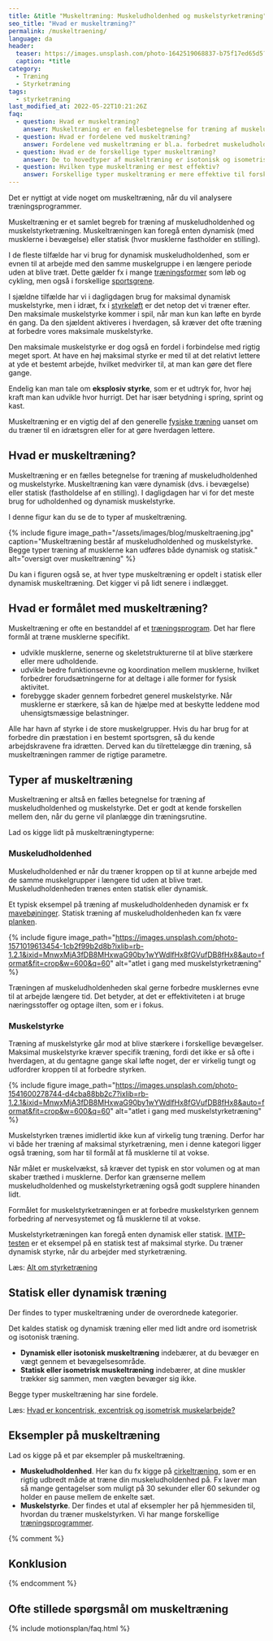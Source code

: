 ```yaml
---
title: &title "Muskeltræning: Muskeludholdenhed og muskelstyrketræning"
seo_title: "Hvad er muskeltræning?"
permalink: /muskeltraening/
language: da
header:
  teaser: https://images.unsplash.com/photo-1642519068837-b75f17ed65d5?ixlib=rb-1.2.1&ixid=MnwxMjA3fDB8MHxwaG90by1wYWdlfHx8fGVufDB8fHx8&auto=format&fit=crop&h=300&w=400&q=10
  caption: *title
category:
  - Træning
  - Styrketræning
tags:
  - styrketræning
last_modified_at: 2022-05-22T10:21:26Z
faq:
  - question: Hvad er muskeltræning?
    answer: Muskeltræning er en fællesbetegnelse for træning af muskeludholdenhed og muskelstyrke. Muskeltræning kan være dynamisk (dvs. i bevægelse) eller statisk (fastholdelse af en stilling). I dagligdagen har vi mest brug for udholdenhed dynamisk muskelstyrke. Vi har brug for at kunne arbejde med den samme muskelgruppe i længere tid uden at blive træt.
  - question: Hvad er fordelene ved muskeltræning?
    answer: Fordelene ved muskeltræning er bl.a. forbedret muskeludholdenhed, styrke og størrelse. Muskeltræning kan også bidrage til at reducere risikoen for skader.
  - question: Hvad er de forskellige typer muskeltræning?
    answer: De to hovedtyper af muskeltræning er isotonisk og isometrisk træning. Isotonisk muskeltræning indebærer, at du bevæger en vægt gennem et bevægelsesområde, mens isometrisk muskeltræning indebærer, at du trækker dine muskler sammen uden at bevæge vægten. Begge typer muskeltræning har deres egne fordele.
  - question: Hvilken type muskeltræning er mest effektiv?
    answer: Forskellige typer muskeltræning er mere effektive til forskellige mål. Isotonisk muskeltræning er mere effektiv til at forbedre muskeludholdenhed, mens isometrisk muskeltræning er mere effektiv til at forbedre muskelstyrke. Hvis du ønsker at forbedre både muskeludholdenhed og muskelstyrke, bør du lave en kombination af både isotonisk og isometrisk muskeltræning.
---
```


Det er nyttigt at vide noget om muskeltræning, når du vil analysere træningsprogrammer.

Muskeltræning er et samlet begreb for træning af muskeludholdenhed og muskelstyrketræning. Muskeltræningen kan foregå enten dynamisk (med musklerne i bevægelse) eller statisk (hvor musklerne fastholder en stilling).

I de fleste tilfælde har vi brug for dynamisk muskeludholdenhed, som er evnen til at arbejde med den samme muskelgruppe i en længere periode uden at blive træt. Dette gælder fx i mange [træningsformer](/traeningsformer/) som løb og cykling, men også i forskellige  [sportsgrene](/sportsgrene-liste/).

I sjældne tilfælde har vi i dagligdagen brug for maksimal dynamisk muskelstyrke, men i idræt, fx i [styrkeløft](/powerlifting-rules/) er det netop det vi træner efter. Den maksimale muskelstyrke kommer i spil, når man kun kan løfte en byrde én gang. Da den sjældent aktiveres i hverdagen, så kræver det ofte træning at forbedre vores maksimale muskelstyrke.

Den maksimale muskelstyrke er dog også en fordel i forbindelse med rigtig meget sport. At have en høj maksimal styrke er med til at det relativt lettere at yde et bestemt arbejde, hvilket medvirker til, at man kan gøre det flere gange.

Endelig kan man tale om **eksplosiv styrke**, som er et udtryk for, hvor høj kraft man kan udvikle hvor hurrigt. Det har især betydning i spring, sprint og kast.

Muskeltræning er en vigtig del af den generelle [fysiske træning](/fysisk-traening/) uanset om du træner til en idrætsgren eller for at gøre hverdagen lettere.

## Hvad er muskeltræning?

Muskeltræning er en fælles betegnelse for træning af muskeludholdenhed og muskelstyrke. Muskeltræning kan være dynamisk (dvs. i bevægelse) eller statisk (fastholdelse af en stilling). I dagligdagen har vi for det meste brug for udholdenhed og dynamisk muskelstyrke.

I denne figur kan du se de to typer af muskeltræning.

{% include figure image_path="/assets/images/blog/muskeltraening.jpg" caption="Muskeltræning består af muskeludholdenhed og muskelstyrke. Begge typer træning af musklerne kan udføres både dynamisk og statisk." alt="oversigt over muskeltræning" %}

Du kan i figuren også se, at hver type muskeltræning er opdelt i statisk eller dynamisk muskeltræning. Det kigger vi på lidt senere i indlægget.

## Hvad er formålet med muskeltræning?

Muskeltræning er ofte en bestanddel af et [træningsprogram](/traeningsprogrammer/). Det har flere formål at træne musklerne specifikt.

- udvikle musklerne, senerne og skeletstrukturerne til at blive stærkere eller mere udholdende.
- udvikle bedre funktionsevne og koordination mellem musklerne, hvilket forbedrer forudsætningerne for at deltage i alle former for fysisk aktivitet.
- forebygge skader gennem forbedret generel muskelstyrke. Når musklerne er stærkere, så kan de hjælpe med at beskytte leddene mod uhensigtsmæssige belastninger.

Alle har havn af styrke i de store muskelgrupper. Hvis du har brug for at forbedre din præstation i en bestemt sportsgren, så du kende arbejdskravene fra idrætten. Derved kan du tilrettelægge din træning, så muskeltræningen rammer de rigtige parametre.

## Typer af muskeltræning

Muskeltræning er altså en fælles betegnelse for træning af muskeludholdenhed og muskelstyrke. Det er godt at kende forskellen mellem den, når du gerne vil planlægge din træningsrutine.

Lad os kigge lidt på muskeltræningtyperne:

### Muskeludholdenhed

Muskeludholdenhed er når du træner kroppen op til at kunne arbejde med de samme muskelgrupper i længere tid uden at blive træt. Muskeludholdenheden trænes enten statisk eller dynamisk.

Et typisk eksempel på træning af muskeludholdenheden dynamisk er fx [mavebøjninger](/oevelse/maveboejning/). Statisk træning af muskeludholdenheden kan fx være [planken](/oevelse/planken/).

{% include figure image_path="https://images.unsplash.com/photo-1571019613454-1cb2f99b2d8b?ixlib=rb-1.2.1&ixid=MnwxMjA3fDB8MHxwaG90by1wYWdlfHx8fGVufDB8fHx8&auto=format&fit=crop&w=600&q=60" alt="atlet i gang med muskelstyrketræning" %}

Træningen af muskeludholdenheden skal gerne forbedre musklernes evne til at arbejde længere tid. Det betyder, at det er effektiviteten i at bruge næringsstoffer og optage ilten, som er i fokus.

### Muskelstyrke

Træning af muskelstyrke går mod at blive stærkere i forskellige bevægelser. Maksimal muskelstyrke kræver specifik træning, fordi det ikke er så ofte i hverdagen, at du gentagne gange skal løfte noget, der er virkelig tungt og udfordrer kroppen til at forbedre styrken.

{% include figure image_path="https://images.unsplash.com/photo-1541600278744-d4cba88bb2c7?ixlib=rb-1.2.1&ixid=MnwxMjA3fDB8MHxwaG90by1wYWdlfHx8fGVufDB8fHx8&auto=format&fit=crop&w=600&q=60" alt="atlet i gang med muskelstyrketræning" %}

Muskelstyrken trænes imidlertid ikke kun af virkelig tung træning. Derfor har vi både her træning af maksimal styrketræning, men i denne kategori ligger også træning, som har til formål at få musklerne til at vokse.

Når målet er muskelvækst, så kræver det typisk en stor volumen og at man skaber træthed i musklerne. Derfor kan grænserne mellem muskeludholdenhed og muskelstyrketræning også godt supplere hinanden lidt.

Formålet for muskelstyrketræningen er at forbedre muskelstyrken gennem forbedring af nervesystemet og få musklerne til at vokse.

Muskelstyrketræningen kan foregå enten dynamisk eller statisk. [IMTP-testen](/imtp-test/) er et eksempel på en statisk test af maksimal styrke. Du træner dynamisk styrke, når du arbejder med styrketræning.

Læs: [Alt om styrketræning](/styrketraening/)

## Statisk eller dynamisk træning

Der findes to typer muskeltræning under de overordnede kategorier.

Det kaldes statisk og dynamisk træning eller med lidt andre ord isometrisk og isotonisk træning.

- **Dynamisk eller isotonisk muskeltræning** indebærer, at du bevæger en vægt gennem et bevægelsesområde.
- **Statisk eller isometrisk muskeltræning** indebærer, at dine muskler trækker sig sammen, men vægten bevæger sig ikke.

Begge typer muskeltræning har sine fordele.

Læs: [Hvad er koncentrisk, excentrisk og isometrisk muskelarbejde?](/koncentrisk-excentrisk-isometrisk/)

## Eksempler på muskeltræning

Lad os kigge på et par eksempler på muskeltræning.

- **Muskeludholdenhed**. Her kan du fx kigge på [cirkeltræning](/cirkeltraening/), som er en rigtig udbredt måde at træne din muskeludholdenhed på. Fx laver man så mange gentagelser som muligt på 30 sekunder eller 60 sekunder og holder en pause mellem de enkelte sæt.
- **Muskelstyrke**. Der findes et utal af eksempler her på hjemmesiden til, hvordan du træner muskelstyrken. Vi har mange forskellige [træningsprogrammer](/traeningsprogrammer/).

{% comment %}

## Konklusion

{% endcomment %}

## Ofte stillede spørgsmål om muskeltræning

{% include motionsplan/faq.html %}
